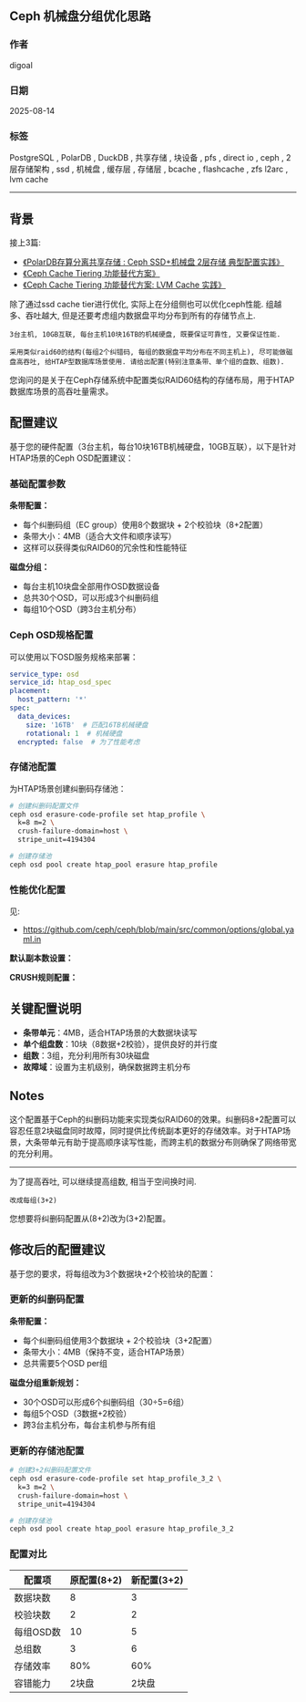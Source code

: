 ## Ceph 机械盘分组优化思路
                                      
### 作者                                      
digoal                                      
                                      
### 日期                                      
2025-08-14                                      
                                      
### 标签                                      
PostgreSQL , PolarDB , DuckDB , 共享存储 , 块设备 , pfs , direct io , ceph , 2层存储架构 , ssd , 机械盘 , 缓存层 , 存储层 , bcache , flashcache , zfs l2arc , lvm cache      
                                      
----                                      
                                      
## 背景  
接上3篇:  
- [《PolarDB存算分离共享存储 : Ceph SSD+机械盘 2层存储 典型配置实践》](../202508/20250812_03.md)
- [《Ceph Cache Tiering 功能替代方案》](../202508/20250812_07.md)
- [《Ceph Cache Tiering 功能替代方案: LVM Cache 实践》](../202508/20250812_08.md)
  
除了通过ssd cache tier进行优化, 实际上在分组侧也可以优化ceph性能. 组越多、吞吐越大, 但是还要考虑组内数据盘平均分布到所有的存储节点上.   
   
```  
3台主机, 10GB互联, 每台主机10块16TB的机械硬盘, 既要保证可靠性, 又要保证性能.

采用类似raid60的结构(每组2个纠错码, 每组的数据盘平均分布在不同主机上), 尽可能做磁盘高吞吐, 给HTAP型数据库场景使用. 请给出配置(特别注意条带、单个组的盘数、组数).  
```
  
您询问的是关于在Ceph存储系统中配置类似RAID60结构的存储布局，用于HTAP数据库场景的高吞吐量需求。

## 配置建议

基于您的硬件配置（3台主机，每台10块16TB机械硬盘，10GB互联），以下是针对HTAP场景的Ceph OSD配置建议：

### 基础配置参数

**条带配置：**
- 每个纠删码组（EC group）使用8个数据块 + 2个校验块（8+2配置）
- 条带大小：4MB（适合大文件和顺序读写）
- 这样可以获得类似RAID60的冗余性和性能特征

**磁盘分组：**
- 每台主机10块盘全部用作OSD数据设备
- 总共30个OSD，可以形成3个纠删码组
- 每组10个OSD（跨3台主机分布）

### Ceph OSD规格配置

可以使用以下OSD服务规格来部署：  

```yaml
service_type: osd
service_id: htap_osd_spec
placement:
  host_pattern: '*'
spec:
  data_devices:
    size: '16TB'  # 匹配16TB机械硬盘
    rotational: 1  # 机械硬盘
  encrypted: false  # 为了性能考虑
```

### 存储池配置

为HTAP场景创建纠删码存储池：

```bash
# 创建纠删码配置文件
ceph osd erasure-code-profile set htap_profile \
  k=8 m=2 \
  crush-failure-domain=host \
  stripe_unit=4194304

# 创建存储池
ceph osd pool create htap_pool erasure htap_profile
```

### 性能优化配置
见:  
- https://github.com/ceph/ceph/blob/main/src/common/options/global.yaml.in  
  
**默认副本数设置：**  

**CRUSH规则配置：**  

## 关键配置说明

- **条带单元**：4MB，适合HTAP场景的大数据块读写
- **单个组盘数**：10块（8数据+2校验），提供良好的并行度
- **组数**：3组，充分利用所有30块磁盘
- **故障域**：设置为主机级别，确保数据跨主机分布

## Notes

这个配置基于Ceph的纠删码功能来实现类似RAID60的效果。纠删码8+2配置可以容忍任意2块磁盘同时故障，同时提供比传统副本更好的存储效率。对于HTAP场景，大条带单元有助于提高顺序读写性能，而跨主机的数据分布则确保了网络带宽的充分利用。


---

为了提高吞吐, 可以继续提高组数, 相当于空间换时间.  

```
改成每组(3+2)
```

您想要将纠删码配置从(8+2)改为(3+2)配置。

## 修改后的配置建议

基于您的要求，将每组改为3个数据块+2个校验块的配置：

### 更新的纠删码配置

**条带配置：**
- 每个纠删码组使用3个数据块 + 2个校验块（3+2配置）  
- 条带大小：4MB（保持不变，适合HTAP场景）
- 总共需要5个OSD per组

**磁盘分组重新规划：**
- 30个OSD可以形成6个纠删码组（30÷5=6组）
- 每组5个OSD（3数据+2校验）
- 跨3台主机分布，每台主机参与所有组

### 更新的存储池配置

```bash
# 创建3+2纠删码配置文件
ceph osd erasure-code-profile set htap_profile_3_2 \
  k=3 m=2 \
  crush-failure-domain=host \
  stripe_unit=4194304

# 创建存储池
ceph osd pool create htap_pool erasure htap_profile_3_2
```  

### 配置对比

| 配置项 | 原配置(8+2) | 新配置(3+2) |
|--------|-------------|-------------|
| 数据块数 | 8 | 3 |
| 校验块数 | 2 | 2 |
| 每组OSD数 | 10 | 5 |
| 总组数 | 3 | 6 |
| 存储效率 | 80% | 60% |
| 容错能力 | 2块盘 | 2块盘 |
  
  

